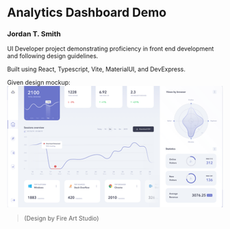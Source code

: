 # Analytics Dashboard Demo
### Jordan T. Smith

UI Developer project demonstrating proficiency in front end development and following design guidelines.

Built using React, Typescript, Vite, MaterialUI, and DevExpress.

Given design mockup:
![Design Mockup](src/assets/AnalyticsMockupOverlay.png)
> (Design by Fire Art Studio)
